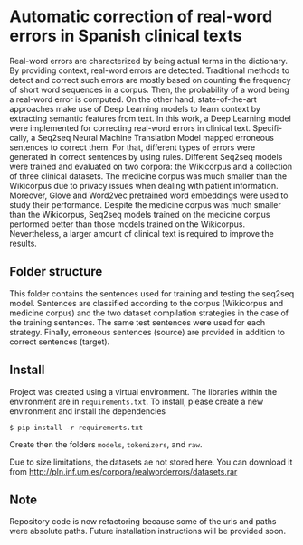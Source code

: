 # Automatic correction of real-word errors in Spanish clinical texts
Real-word errors are characterized by being actual terms in the dictionary. By providing context, real-word errors are detected. Traditional methods to detect and correct such errors are mostly based on counting the frequency of short word sequences in a corpus. Then, the probability of a word being a real-word error is computed. On the other hand, state-of-the-art approaches make use of Deep Learning models to learn context by extracting semantic features from text. In this work, a Deep Learning model were implemented for correcting real-word errors in clinical text. Specifi-cally, a Seq2seq Neural Machine Translation Model mapped erroneous sentences to correct them. For that, different types of errors were generated in correct sentences by using rules. Different Seq2seq models were trained and evaluated on two corpora: the Wikicorpus and a collection of three clinical datasets. The medicine corpus was much smaller than the Wikicorpus due to privacy issues when dealing with patient information. Moreover, Glove and Word2vec pretrained word embeddings were used to study their performance. Despite the medicine corpus was much smaller than the Wikicorpus, Seq2seq models trained on the medicine corpus performed better than those models trained on the Wikicorpus. Nevertheless, a larger amount of clinical text is required to improve the results.


## Folder structure
This folder contains the sentences used for training and testing the seq2seq model. Sentences are classified according to the corpus (Wikicorpus and medicine corpus) and the two dataset compilation strategies in the case of the training sentences. The same test sentences were used for each strategy. Finally, erroneous sentences (source) are provided in addition to correct sentences (target). 


## Install
Project was created using a virtual environment. The libraries within the environment are in ```requirements.txt```. To install, please create a new environment and install the dependencies

```
$ pip install -r requirements.txt
```

Create then the folders ```models```, ```tokenizers```, and ```raw```.

Due to size limitations, the datasets ae not stored here. You can download it from http://pln.inf.um.es/corpora/realworderrors/datasets.rar


## Note
Repository code is now refactoring because some of the urls and paths were absolute paths. Future installation instructions will be provided soon.